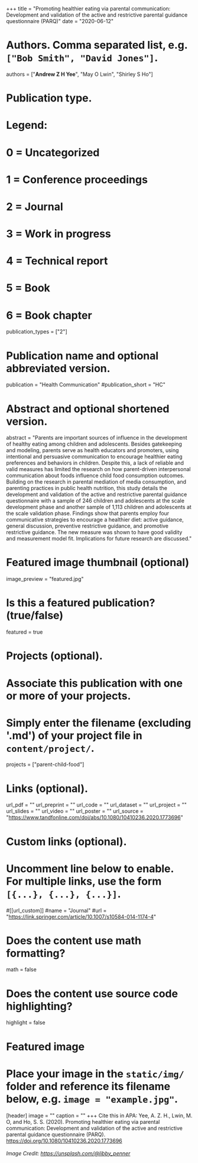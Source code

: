 +++
title = "Promoting healthier eating via parental communication: Development and validation of the active and restrictive parental guidance questionnaire (PARQ)"
date = "2020-06-12"

# Authors. Comma separated list, e.g. `["Bob Smith", "David Jones"]`.

authors = ["**Andrew Z H Yee**", "May O Lwin", "Shirley S Ho"]

# Publication type.
# Legend:
# 0 = Uncategorized
# 1 = Conference proceedings
# 2 = Journal
# 3 = Work in progress
# 4 = Technical report
# 5 = Book
# 6 = Book chapter
publication_types = ["2"]

# Publication name and optional abbreviated version.
publication = "Health Communication"
#publication_short = "HC"

# Abstract and optional shortened version.

abstract = "Parents are important sources of influence in the development of healthy eating among children and adolescents. Besides gatekeeping and modeling, parents serve as health educators and promoters, using intentional and persuasive communication to encourage healthier eating preferences and behaviors in children. Despite this, a lack of reliable and valid measures has limited the research on how parent-driven interpersonal communication about foods influence child food consumption outcomes. Building on the research in parental mediation of media consumption, and parenting practices in public health nutrition, this study details the development and validation of the active and restrictive parental guidance questionnaire with a sample of 246 children and adolescents at the scale development phase and another sample of 1,113 children and adolescents at the scale validation phase. Findings show that parents employ four communicative strategies to encourage a healthier diet: active guidance, general discussion, preventive restrictive guidance, and promotive restrictive guidance. The new measure was shown to have good validity and measurement model fit. Implications for future research are discussed."

# Featured image thumbnail (optional)
image_preview = "featured.jpg"

# Is this a featured publication? (true/false)
featured = true

# Projects (optional).
#   Associate this publication with one or more of your projects.
#   Simply enter the filename (excluding '.md') of your project file in `content/project/`.
projects = ["parent-child-food"]

# Links (optional).
url_pdf = ""
url_preprint = ""
url_code = ""
url_dataset = ""
url_project = ""
url_slides = ""
url_video = ""
url_poster = ""
url_source = "https://www.tandfonline.com/doi/abs/10.1080/10410236.2020.1773696"

# Custom links (optional).
#   Uncomment line below to enable. For multiple links, use the form `[{...}, {...}, {...}]`.
#[[url_custom]]
#name = "Journal"
#url = "https://link.springer.com/article/10.1007/s10584-014-1174-4"

# Does the content use math formatting?
math = false

# Does the content use source code highlighting?
highlight = false

# Featured image
# Place your image in the `static/img/` folder and reference its filename below, e.g. `image = "example.jpg"`.
[header]
image = ""
caption = ""
+++
Cite this in APA: Yee, A. Z. H., Lwin, M. O, and Ho, S. S. (2020). Promoting healthier eating via parental communication: Development and validation of the active and restrictive parental guidance questionnaire (PARQ). https://doi.org/10.1080/10410236.2020.1773696
<br/>
<br/>
*Image Credit: https://unsplash.com/@libby_penner*
